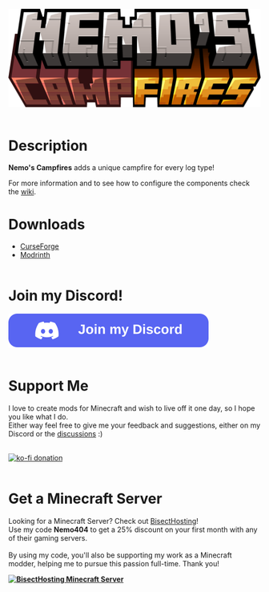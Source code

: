 ![Nemo's Campfires](https://github.com/NemoNotFound/NemoNotFound/blob/master/resources/minecraft_projects/titles/png/nemos_campfires.png?raw=true)
<br><br>

# Description
**Nemo's Campfires** adds a unique campfire for every log type!

For more information and to see how to configure the components check the [wiki](https://wiki.devnemo.com/projects/minecraft-mods/nemos-campfires/general).

# Downloads
- [CurseForge](https://curseforge.com/minecraft/mc-mods/nemos-campfires)
- [Modrinth](https://modrinth.com/mod/nemos-campfires)
<br><br>

# Join my Discord!
[![Join my Discord](https://github.com/NemoNotFound/NemoNotFound/blob/master/resources/svg/join_discord_button.svg?raw=true)](https://discord.com/invite/yxs9dga)
<br><br>

# Support Me
I love to create mods for Minecraft and wish to live off it one day, so I hope you like what I do. <br>
Either way feel free to give me your feedback and suggestions, either on my Discord or the [discussions](https://github.com/NemoNotFound/NemosCampfires/discussions/) :)
<br><br>

[![ko-fi donation](https://ko-fi.com/img/githubbutton_sm.svg)](https://ko-fi.com/nemonotfound)
<br><br>

# Get a Minecraft Server
Looking for a Minecraft Server? Check out [BisectHosting](https://bisecthosting.com/Nemo404)! <br>
Use my code **Nemo404** to get a 25% discount on your first month with any of their gaming servers. <br><br>
By using my code, you'll also be supporting my work as a Minecraft modder, helping me to pursue this passion full-time. Thank you!

[**![BisectHosting Minecraft Server](https://www.bisecthosting.com/partners/custom-banners/e6d95b5e-b7fb-47eb-ad78-4dc6071a6171.png)**](https://bisecthosting.com/Nemo404)
